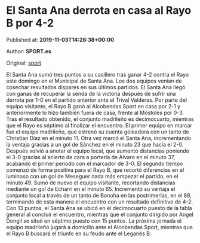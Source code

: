 
# El Santa Ana derrota en casa al Rayo B por 4-2

Published at: **2019-11-03T14:28:38+00:00**

Author: **SPORT.es**

Original: [sport](https://www.sport.es/es/noticias/tercera-division/el-santa-ana-derrota-en-casa-al-rayo-b-por-4-2-7712670)

El Santa Ana sumó tres puntos a su casillero tras ganar 4-2 contra el Rayo este domingo en el Municipal de Santa Ana. Los dos equipos venían de cosechar resultados dispares en sus últimos partidos. El Santa Ana llegó con ganas de recuperar la senda de la victoria después de sufrir una derrota por 1-0 en el partido anterior ante el Trival Valderas. Por parte del equipo visitante, el Rayo B ganó al Alcobendas Sport en casa por 2-1 y anteriormente lo hizo también fuera de casa, frente al Móstoles por 0-3. Tras el resultado obtenido, el conjunto madrileño es decimocuarto, mientras que el Rayo es séptimo al finalizar el encuentro.
El primer equipo en marcar fue el equipo madrileño, que estrenó su cuenta goleadora con un tanto de Christian Díaz en el minuto 11. Otra vez marcó el Santa Ana, incrementando la ventaja gracias a un gol de Sánchez en el minuto 23 que hacía el 2-0. Después volvió a anotar el equipo local, que aumentó distancias poniendo el 3-0 gracias al acierto de cara a portería de Álvaro en el minuto 37, acabando el primer periodo con el marcador de 3-0.
El segundo tiempo comenzó de forma positiva para el Rayo B, que recortó diferencias en el luminoso con un gol de Meseguer nada más empezar el partido, en el minuto 49. Sumó de nuevo el equipo visitante, recortando distancias mediante un gol de Echarri en el minuto 65. Incrementó su ventaja el conjunto local a través de un tanto de Bonoha en las postrimerías, en el 88, terminando de esta manera el encuentro con un resultado definitivo de 4-2.
Con 13 puntos, el Santa Ana se ubicó en el decimocuarto puesto de la tabla general al concluir el encuentro, mientras que el conjunto dirigido por Angel Dongil se situó en séptimo puesto con 15 puntos.
La próxima jornada el equipo madrileño jugará a domicilio ante el Alcobendas Sport, mientras que el Rayo B buscará el triunfo en su feudo ante el Leganés B.

